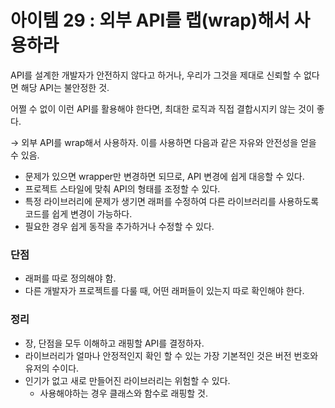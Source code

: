 # 아이템 29 : 외부 API를 랩(wrap)해서 사용하라

API를 설계한 개발자가 안전하지 않다고 하거나, 우리가 그것을 제대로 신뢰할 수 없다면 해당 API는 불안정한 것.

어쩔 수 없이 이런 API를 활용해야 한다면, 최대한 로직과 직접 결합시지키 않는 것이 좋다.

→ 외부 API를 wrap해서 사용하자. 이를 사용하면 다음과 같은 자유와 안전성을 얻을 수 있음.

- 문제가 있으면 wrapper만 변경하면 되므로, API 변경에 쉽게 대응할 수 있다.
- 프로젝트 스타일에 맞춰 API의 형태를 조정할 수 있다.
- 특정 라이브러리에 문제가 생기면 래퍼를 수정하여 다른 라이브러리를 사용하도록 코드를 쉽게 변경이 가능하다.
- 필요한 경우 쉽게 동작을 추가하거나 수정할 수 있다.

### 단점

- 래퍼를 따로 정의해야 함.
- 다른 개발자가 프로젝트를 다룰 때, 어떤 래퍼들이 있는지 따로 확인해야 한다.

### 정리

- 장, 단점을 모두 이해하고 래핑할 API를 결정하자.
- 라이브러리가 얼마나 안정적인지 확인 할 수 있는 가장 기본적인 것은 버전 번호와 유저의 수이다.
- 인기가 없고 새로 만들어진 라이브러리는 위험할 수 있다.
    - 사용해야하는 경우 클래스와 함수로 래핑할 것.
